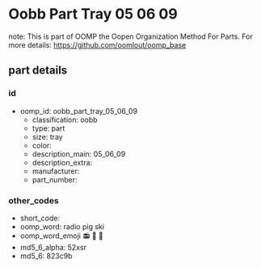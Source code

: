 # Oobb Part Tray 05 06 09  

note: This is part of OOMP the Oopen Organization Method For Parts. For more details: https://github.com/oomlout/oomp_base

##  part details





### id
* oomp_id: oobb_part_tray_05_06_09
  * classification: oobb
  * type: part
  * size: tray
  * color: 
  * description_main: 05_06_09
  * description_extra: 
  * manufacturer: 
  * part_number: 

### other_codes
* short_code: 
* oomp_word: radio pig ski
* oomp_word_emoji :radio: :pig: :ski:
* md5_6_alpha: 52xsr
* md5_6: 823c9b